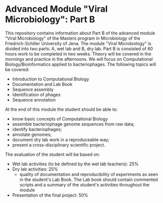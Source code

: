 # Advanced Module "Viral Microbiology": Part B

This repository contains information about Part B of the advanced module "Viral Microbiology" of the Masters program in Microbiology of the Friedrich-Schiller University of Jena. The module "Viral Microbiology" is divided into two parts: A, wet lab and B, dry lab. Part B is consisted of 60 hours work to be completed in two weeks. Theory will be covered in the mornings and practice in the afternoons. We will focus on Computational Biology/Bioinformatics applied to bacteriophages. The following topics will be covered:  
- Introduction to Computational Biology
- Documentation and Lab Book
- Sequence assembly
- Identification of phages
- Sequence annotation

At the end of this module the student should be able to:

- know basic concepts of Computational Biology
- assemble bacteriophage genome sequences from raw data;
- identify bacteriophages;
- annotate genomes;
- document dry lab work in a reproduceable way;
- present a cross-disciplinary scientific project.

The evaluation of the student will be based on:

- Wet lab activities (to be defined by the wet lab teachers): 25%
- Dry lab activities: 25%
  - quality of documentation and reproducibility of experiments as seen in the student's Lab Book. The Lab book should contain commented scripts and a summary of the student's activities throughout the module
- Presentation of the final project: 50%
